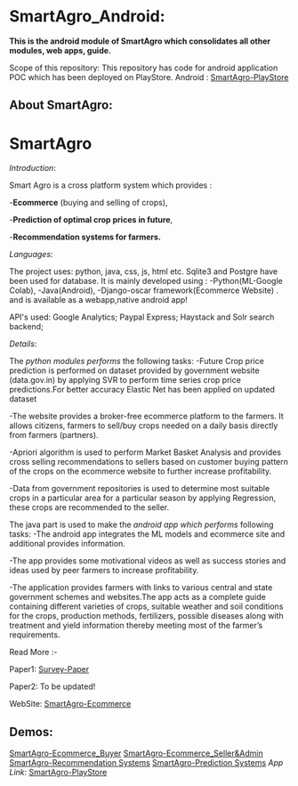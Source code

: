 # SmartAgro_Android:

**This is the android module of SmartAgro which consolidates all other modules, web apps, guide.**

Scope of this repository:
This repository has code for android application POC which has been deployed on PlayStore.
  Android :
  [SmartAgro-PlayStore](https://play.google.com/store/apps/details?id=com.sneha.smartagro)


About SmartAgro:
-------------------------------------------------------------------------------------------------------------------------------------------------------------------------------------------------------------------------------------------
# SmartAgro

*Introduction*:

Smart Agro is a cross platform system which provides :

-**Ecommerce** (buying and selling of crops),

-**Prediction of optimal crop prices in future**,

-**Recommendation systems for farmers.**

*Languages*:


The project uses: python, java, css, js, html etc. Sqlite3 and Postgre have been used for database.
It is mainly developed using :
-Python(ML-Google Colab),
-Java(Android),
-Django-oscar framework(Ecommerce Website) .
and is available as a webapp,native android app!

API's used:
Google Analytics;
Paypal Express;
Haystack and Solr search backend;

*Details*:


The *python modules performs* the following tasks:
  -Future Crop price prediction is performed on dataset provided by government website (data.gov.in) by applying SVR to perform time series crop price predictions.For better accuracy Elastic Net has been applied on updated dataset

  -The website provides a broker-free ecommerce platform to the farmers. It allows citizens, farmers to sell/buy crops needed on a daily basis directly from farmers (partners).

  -Apriori algorithm is used to perform Market Basket Analysis and provides cross selling recommendations to sellers  based on customer buying pattern of the crops on the ecommerce website to further increase profitability.

  -Data from government repositories is used to determine most suitable crops in a particular area for a particular season by applying Regression, these crops are recommended to the seller.

The java part is used to make the *android app which performs* following tasks:
  -The android app integrates the ML models and ecommerce site and additional provides information.

  -The app provides some motivational videos as well as success stories and ideas used by peer farmers to increase profitability.

  -The application provides farmers with links to various central and state government schemes and websites.The app acts as a complete guide containing different varieties of crops, 
  suitable weather and soil conditions for the crops, production methods, fertilizers, possible diseases along with treatment and yield information thereby meeting most of the farmer’s requirements.

  
Read More :-

Paper1:
  [Survey-Paper](http://ijsrd.com/Article.php?manuscript=IJSRDV6I100248)
  
Paper2:
  To be updated!
  
WebSite:
  [SmartAgro-Ecommerce](https://smartagroecom.pythonanywhere.com/)
  

Demos:
---------------------------------------------------------------------------------------------------------------------------------------------------------------------------------------------------------------------------------------------------------------------------------

[SmartAgro-Ecommerce_Buyer](https://drive.google.com/file/d/1f9vDAmvBEvEVlo6LQEpLa5VmEDFmyFux/view?usp=sharing)
[SmartAgro-Ecommerce_Seller&Admin](https://drive.google.com/file/d/1-3RnuCrpiyhKKd3S4R2w7TEPZTsoCwZz/view?usp=sharing)
[SmartAgro-Recommendation Systems](https://drive.google.com/file/d/1-5zUOuAL0g3oixkQ5lSGBTxP6abzPrkU/view?usp=sharing)
[SmartAgro-Prediction Systems](https://drive.google.com/file/d/1-9s8Cap6RrKnc4h6Xu7PfANhOx7eDb0I/view?usp=sharing)
*App Link:*
[SmartAgro-PlayStore](https://play.google.com/store/apps/details?id=com.sneha.smartagro)
